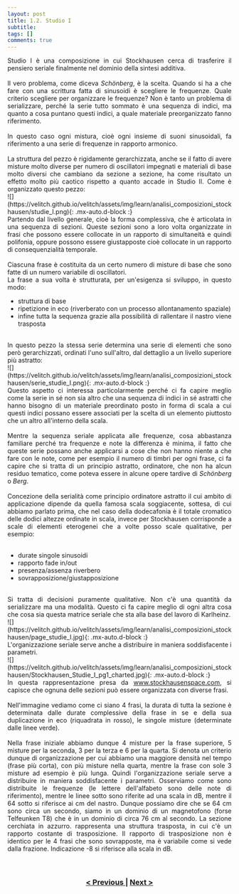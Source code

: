 ```yaml
---
layout: post
title: 1.2. Studio I
subtitle:
tags: []
comments: true
---
```


<div style="text-align:justify;">
Studio I è una composizione in cui Stockhausen cerca di trasferire il pensiero seriale finalmente nel
dominio della sintesi additiva.
<br>
<br>
Il vero problema, come diceva <i>Schönberg</i>, è la scelta. Quando si ha a che fare con una scrittura fatta
di sinusoidi è scegliere le frequenze. Quale criterio scegliere per organizzare le frequenze? Non è
tanto un problema di serializzare, perché la serie tutto sommato è una sequenza di indici, ma quanto
a cosa puntano questi indici, a quale materiale preorganizzato fanno riferimento.
<br>
<br>
In questo caso ogni mistura, cioè ogni insieme di suoni sinusoidali, fa riferimento a una serie di
frequenze in rapporto armonico.
<br>
<br>
La struttura del pezzo è rigidamente gerarchizzata, anche se il fatto di avere misture molto diverse
per numero di oscillatori impegnati e materiali di base molto diversi che cambiano da sezione a
sezione, ha come risultato un effetto molto più caotico rispetto a quanto accade in Studio II.
Come è organizzato questo pezzo:
</div>
![](https://velitch.github.io/velitch/assets/img/learn/analisi_composizioni_stockhausen/studie_I.png){: .mx-auto.d-block :}
<div style="text-align:justify;">
Partendo dal livello generale, cioè la forma complessiva, che è articolata in una sequenza di sezioni.
Queste sezioni sono a loro volta organizzate in frasi che possono essere collocate in un rapporto di
simultaneità e quindi polifonia, oppure possono essere giustapposte cioè collocate in un rapporto di
consequenzialità temporale.
<br>
<br>
Ciascuna frase è costituita da un certo numero di misture di base che sono fatte di un numero
variabile di oscillatori.
<br>
La frase a sua volta è strutturata, per un'esigenza si sviluppo, in questo modo:
<br>
<ul>
  <li>struttura di base</li>
  <li>ripetizione in eco (riverberato con un processo allontanamento spaziale)</li>
  <li>infine tutta la sequenza grazie alla possibilità di rallentare il nastro viene trasposta</li>
</ul>
<br>
In questo pezzo la stessa serie determina una serie di elementi che sono però gerarchizzati, ordinati
l'uno sull'altro, dal dettaglio a un livello superiore più astratto:
</div>
![](https://velitch.github.io/velitch/assets/img/learn/analisi_composizioni_stockhausen/serie_studie_I.png){: .mx-auto.d-block :}
<div style="text-align:justify;">
Questo aspetto ci interessa particolarmente perché ci fa capire meglio come la serie in sé non sia
altro che una sequenza di indici in sé astratti che hanno bisogno di un materiale preordinato posto in
forma di scala a cui questi indici possano essere associati per la scelta di un elemento piuttosto che
un altro all'interno della scala.
<br>
<br>
Mentre la sequenza seriale applicata alle frequenze, cosa abbastanza familiare perché tra frequenze
e note la differenza è minima, il fatto che queste serie possano anche applicarsi a cose che non
hanno niente a che fare con le note, come per esempio il numero di timbri per ogni frase, ci fa
capire che si tratta di un principio astratto, ordinatore, che non ha alcun residuo tematico, come
poteva essere in alcune opere tardive di <i>Schönberg</i> o <i>Berg</i>.
<br>
<br>
Concezione della serialità come principio ordinatore astratto il cui ambito di applicazione dipende
da quella famosa scala soggiacente, sottesa, di cui abbiamo parlato prima, che nel caso della
dodecafonia è il totale cromatico delle dodici altezze ordinate in scala, invece per Stockhausen
corrisponde a scale di elementi eterogenei che a volte posso scale qualitative, per esempio:
<br>
<br>
<ul>
  <li>durate singole sinusoidi</li>
  <li>rapporto fade in/out</li>
  <li>presenza/assenza riverbero</li>
  <li>sovrapposizione/giustapposizione</li>
</ul>
<br>
Si tratta di decisioni puramente qualitative. Non c'è una quantità da serializzare ma una modalità.
Questo ci fa capire meglio di ogni altra cosa che cosa sia questa matrice seriale che sta alla base del
lavoro di Karlheinz.
</div>
![](https://velitch.github.io/velitch/assets/img/learn/analisi_composizioni_stockhausen/page_studie_I.jpg){: .mx-auto.d-block :}
<div style="text-align:justify;">
L'organizzazione seriale serve anche a distribuire in maniera soddisfacente i parametri.
</div>
![](https://velitch.github.io/velitch/assets/img/learn/analisi_composizioni_stockhausen/Stockhausen_Studie_I_pg1_charted.jpg){: .mx-auto.d-block :}
<div style="text-align:justify;">
In questa rappresentazione presa da <a href="http://stockhausenspace.blogspot.com">www.stockhausenspace.com</a>, si capisce che ognuna delle
sezioni può essere organizzata con diverse frasi.
<br>
<br>
Nell'immagine vediamo come ci siano 4 frasi, la durata di tutta la sezione è determinata dalle durate
complessive della frase in se e della sua duplicazione in eco (riquadrata in rosso), le singole
misture (determinate dalle linee verde).
<br>
<br>
Nella frase iniziale abbiamo dunque 4 misture per la frase superiore, 5 misture per la seconda, 3 per
la terza e 6 per la quarta. Si denota un criterio dunque di organizzazione per cui abbiamo una
maggiore densità nel tempo (frase più corta), con più misture nella quarta, mentre la frase con sole 3
misture ad esempio è più lunga. Quindi l'organizzazione seriale serve a distribuire in maniera
soddisfacente i parametri. Osserviamo come sono distribuite le frequenze (le lettere dell'alfabeto
sono delle note di riferimento), mentre le linee sotto sono riferite ad una scala in dB, mentre il 64
sotto si riferisce ai cm del nastro. Dunque possiamo dire che se 64 cm sono circa un secondo, siamo
in un dominio di un magnetofono (forse Telfeunken T8) che è in un dominio di circa 76 cm al
secondo. La sezione cerchiata in azzurro. rappresenta una struttura trasposta, in cui c'è un rapporto
costante di trasposizione. Il rapporto di trasposizione non è identico per le 4 frasi che sono
sovrapposte, ma è variabile come si vede dalla frazione. Indicazione -8 si riferisce alla scala in dB.
</div>
<br>
<br>
<h3 style="text-align:center">
<a href="https://velitch.github.io/velitch/2021-11-02-01_01_etude/">< Previous </a>
|
<a href="https://velitch.github.io/velitch/2021-11-02-01_03_studio_ii/">Next ></a>
</h3>
